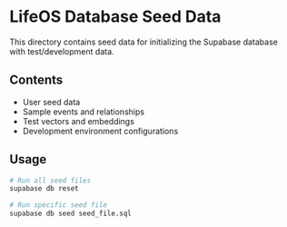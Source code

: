 # LifeOS Database Seed Data

This directory contains seed data for initializing the Supabase database with test/development data.

## Contents

- User seed data
- Sample events and relationships
- Test vectors and embeddings
- Development environment configurations

## Usage

```bash
# Run all seed files
supabase db reset

# Run specific seed file
supabase db seed seed_file.sql
``` 